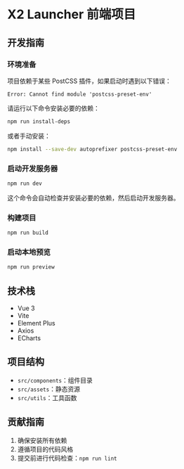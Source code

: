 # X2 Launcher 前端项目

## 开发指南

### 环境准备

项目依赖于某些 PostCSS 插件，如果启动时遇到以下错误：

```
Error: Cannot find module 'postcss-preset-env'
```

请运行以下命令安装必要的依赖：

```bash
npm run install-deps
```

或者手动安装：

```bash
npm install --save-dev autoprefixer postcss-preset-env
```

### 启动开发服务器

```bash
npm run dev
```

这个命令会自动检查并安装必要的依赖，然后启动开发服务器。

### 构建项目

```bash
npm run build
```

### 启动本地预览

```bash
npm run preview
```

## 技术栈

- Vue 3
- Vite
- Element Plus
- Axios
- ECharts

## 项目结构

- `src/components`：组件目录
- `src/assets`：静态资源
- `src/utils`：工具函数

## 贡献指南

1. 确保安装所有依赖
2. 遵循项目的代码风格
3. 提交前进行代码检查：`npm run lint`
